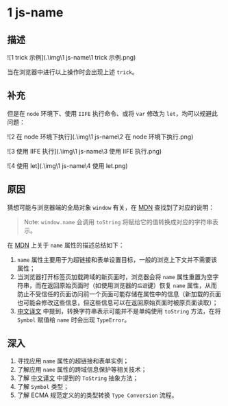 # 1 js-name

## 描述

![1 trick 示例](.\img\1 js-name\1 trick 示例.png)

当在浏览器中进行以上操作时会出现上述 `trick`。

## 补充

但是在 `node` 环境下、使用 `IIFE` 执行命令、或将 `var` 修改为 `let`，均可以规避此问题：

![2 在 node 环境下执行](.\img\1 js-name\2 在 node 环境下执行.png)

![3 使用 IIFE 执行](.\img\1 js-name\3 使用 IIFE 执行.png)

![4 使用 let](.\img\1 js-name\4 使用 let.png)

## 原因

猜想可能与浏览器端的全局对象 `window` 有关，在 [MDN](https://developer.mozilla.org/en-US/docs/Web/API/Window/name#description) 查找到了对应的说明：

> Note: `window.name` 会调用 `toString` 将赋给它的值转换成对应的字符串表示。

在 [MDN](https://developer.mozilla.org/en-US/docs/Web/API/Window/namehttps://developer.mozilla.org/en-US/docs/Web/API/Window/name) 上关于 `name` 属性的描述总结如下：

1. `name` 属性主要用于为超链接和表单设置目标，一般的浏览上下文并不需要该属性；
2. 当浏览器打开标签页加载跨域的新页面时，浏览器会将 `name` 属性重置为空字符串，而在返回原始页面时（如使用浏览器的`后退`键）恢复 `name` 属性，从而防止不受信任的页面访问前一个页面可能存储在属性中的信息（新加载的页面也可能会修改这些信息，但这些信息可以在返回原始页面时被原页面读取）；
3. [中文译文](https://developer.mozilla.org/zh-CN/docs/Web/API/Window/name#%E5%A4%87%E6%B3%A8) 中提到，转换字符串表示可能并不是单纯使用 `toString` 方法，在将 `Symbol` 赋值给 `name` 时会出现 `TypeError`。

## 深入

1. 寻找应用 `name` 属性的超链接和表单实例；
2. 了解应用 `name` 属性的跨域信息保护等相关技术；
3. 了解 [中文译文](https://developer.mozilla.org/zh-CN/docs/Web/API/Window/name#%E5%A4%87%E6%B3%A8) 中提到的 `ToString` 抽象方法；
4. 了解 `Symbol` 类型；
5. 了解 ECMA 规范定义的的类型转换 `Type Conversion` 流程。
